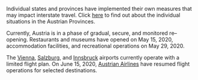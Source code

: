 Individual states and provinces have implemented their own measures that may impact interstate travel. Click [here](https://www.austria.info/en/service-and-facts/coronavirus-information#situation-in-the-austrian-provinces) to find out about the individual situations in the Austrian Provinces. 

Currently, Austria is in a phase of gradual, secure, and monitored re–opening. Restaurants and museums have opened on May 15, 2020, accommodation facilities, and recreational operations on May 29, 2020.

The [Vienna](https://www.viennaairport.com/en/passengers), [Salzburg](https://www.salzburg-airport.com/en/), and [Innsbruck](https://www.innsbruck-airport.com/en) airports currently operate with a limited flight plan. On June 15, 2020, [Austrian Airlines](https://www.austrian.com/?sc_lang=en&cc=US) have resumed flight operations for selected destinations. 
